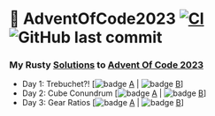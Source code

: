 # 🎄 AdventOfCode2023 [![CI](https://github.com/PatrickLaflamme/AdventOfCode2023/actions/workflows/rust.yml/badge.svg)](https://github.com/PatrickLaflamme/AdventOfCode2023/actions/workflows/rust.yml) ![GitHub last commit](https://img.shields.io/github/last-commit/PatrickLaflamme/AdventOfCode2023)

### My Rusty [Solutions](https://github.com/PatrickLaflamme/AdventOfCode2023/tree/master/src) to [Advent Of Code 2023](https://adventofcode.com/2023)

- Day 1: Trebuchet?! [![badge](https://img.shields.io/endpoint?url=https://gist.githubusercontent.com/PatrickLaflamme/a054aa6c1453da6f3126d12b4d59ff59/raw/benchmark-aoc-2023-day-1-part-1.json) [A](https://github.com/PatrickLaflamme/AdventOfCode2023/blob/master/src/solutions/day1.rs#L29) | ![badge](https://img.shields.io/endpoint?url=https://gist.githubusercontent.com/PatrickLaflamme/a054aa6c1453da6f3126d12b4d59ff59/raw/benchmark-aoc-2023-day-1-part-2.json) [B](https://github.com/PatrickLaflamme/AdventOfCode2023/blob/master/src/solutions/day1.rs#L49)]
- Day 2: Cube Conundrum [![badge](https://img.shields.io/endpoint?url=https://gist.githubusercontent.com/PatrickLaflamme/a054aa6c1453da6f3126d12b4d59ff59/raw/benchmark-aoc-2023-day-2-part-1.json) [A](https://github.com/PatrickLaflamme/AdventOfCode2023/blob/master/src/solutions/day2.rs#L29) | ![badge](https://img.shields.io/endpoint?url=https://gist.githubusercontent.com/PatrickLaflamme/a054aa6c1453da6f3126d12b4d59ff59/raw/benchmark-aoc-2023-day-2-part-2.json) [B](https://github.com/PatrickLaflamme/AdventOfCode2023/blob/master/src/solutions/day2.rs#L49)]
- Day 3: Gear Ratios [![badge](https://img.shields.io/endpoint?url=https://gist.githubusercontent.com/PatrickLaflamme/a054aa6c1453da6f3126d12b4d59ff59/raw/benchmark-aoc-2023-day-3-part-1.json) [A](https://github.com/PatrickLaflamme/AdventOfCode2023/blob/master/src/solutions/day3.rs#L29) | ![badge](https://img.shields.io/endpoint?url=https://gist.githubusercontent.com/PatrickLaflamme/a054aa6c1453da6f3126d12b4d59ff59/raw/benchmark-aoc-2023-day-3-part-2.json) [B](https://github.com/PatrickLaflamme/AdventOfCode2023/blob/master/src/solutions/day3.rs#L49)]
